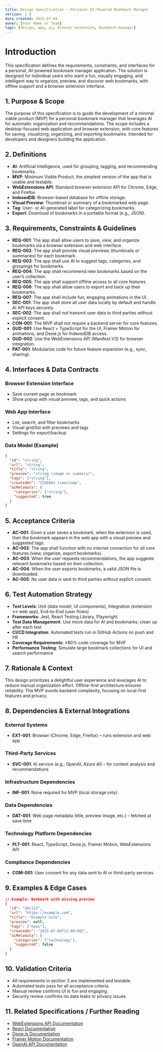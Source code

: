 ```yaml
---
title: Design Specification – Personal AI-Powered Bookmark Manager
version: 1.0
date_created: 2025-07-04
owner: [Your Name or Team]
tags: [design, app, ai, browser-extension, bookmark-manager]
---
```


# Introduction

This specification defines the requirements, constraints, and interfaces for a personal, AI-powered bookmark manager application. The solution is designed for individual users who want a fun, visually engaging, and intelligent way to organize, preview, and discover web bookmarks, with offline support and a browser extension interface.

## 1. Purpose & Scope

The purpose of this specification is to guide the development of a minimal viable product (MVP) for a personal bookmark manager that leverages AI for automatic organization and recommendations. The scope includes a desktop-focused web application and browser extension, with core features for saving, visualizing, organizing, and exporting bookmarks. Intended for developers and designers building the application.

## 2. Definitions

- **AI**: Artificial Intelligence, used for grouping, tagging, and recommending bookmarks.
- **MVP**: Minimum Viable Product, the simplest version of the app that is usable and testable.
- **WebExtensions API**: Standard browser extension API for Chrome, Edge, and Firefox.
- **IndexedDB**: Browser-based database for offline storage.
- **Visual Preview**: Thumbnail or summary of a bookmarked web page.
- **Tag**: User- or AI-generated label for categorizing bookmarks.
- **Export**: Download of bookmarks in a portable format (e.g., JSON).

## 3. Requirements, Constraints & Guidelines

- **REQ-001**: The app shall allow users to save, view, and organize bookmarks via a browser extension and web interface.
- **REQ-002**: The app shall provide visual previews (thumbnails or summaries) for each bookmark.
- **REQ-003**: The app shall use AI to suggest tags, categories, and groupings for bookmarks.
- **REQ-004**: The app shall recommend new bookmarks based on the user’s collection.
- **REQ-005**: The app shall support offline access to all core features.
- **REQ-006**: The app shall allow users to export and back up their bookmarks.
- **REQ-007**: The app shall include fun, engaging animations in the UI.
- **SEC-001**: The app shall store all user data locally by default and handle AI API keys securely.
- **SEC-002**: The app shall not transmit user data to third parties without explicit consent.
- **CON-001**: The MVP shall not require a backend server for core features.
- **GUD-001**: Use React + TypeScript for the UI, Framer Motion for animations, and Dexie.js for IndexedDB access.
- **GUD-002**: Use the WebExtensions API (Manifest V3) for browser integration.
- **PAT-001**: Modularize code for future feature expansion (e.g., sync, sharing).

## 4. Interfaces & Data Contracts

### Browser Extension Interface

- Save current page as bookmark
- Show popup with visual preview, tags, and quick actions

### Web App Interface

- List, search, and filter bookmarks
- Visual grid/list with previews and tags
- Settings for export/backup

### Data Model (Example)

```json
{
  "id": "string",
  "url": "string",
  "title": "string",
  "preview": "string (image or summary)",
  "tags": ["string"],
  "createdAt": "ISO8601 timestamp",
  "aiMetadata": {
    "categories": ["string"],
    "suggested": true
  }
}
```

## 5. Acceptance Criteria

- **AC-001**: Given a user saves a bookmark, when the extension is used, then the bookmark appears in the web app with a visual preview and suggested tags.
- **AC-002**: The app shall function with no internet connection for all core features (view, organize, export bookmarks).
- **AC-003**: When the user requests recommendations, the app suggests relevant bookmarks based on their collection.
- **AC-004**: When the user exports bookmarks, a valid JSON file is downloaded.
- **AC-005**: No user data is sent to third parties without explicit consent.

## 6. Test Automation Strategy

- **Test Levels**: Unit (data model, UI components), Integration (extension ↔ web app), End-to-End (user flows)
- **Frameworks**: Jest, React Testing Library, Playwright
- **Test Data Management**: Use mock data for AI and bookmarks; clean up after each test
- **CI/CD Integration**: Automated tests run in GitHub Actions on push and PR
- **Coverage Requirements**: ≥80% code coverage for MVP
- **Performance Testing**: Simulate large bookmark collections for UI and search performance

## 7. Rationale & Context

This design prioritizes a delightful user experience and leverages AI to reduce manual organization effort. Offline-first architecture ensures reliability. The MVP avoids backend complexity, focusing on local-first features and privacy.

## 8. Dependencies & External Integrations

### External Systems

- **EXT-001**: Browser (Chrome, Edge, Firefox) – runs extension and web app

### Third-Party Services

- **SVC-001**: AI service (e.g., OpenAI, Azure AI) – for content analysis and recommendations

### Infrastructure Dependencies

- **INF-001**: None required for MVP (local storage only)

### Data Dependencies

- **DAT-001**: Web page metadata (title, preview image, etc.) – fetched at save time

### Technology Platform Dependencies

- **PLT-001**: React, TypeScript, Dexie.js, Framer Motion, WebExtensions API

### Compliance Dependencies

- **COM-001**: User consent for any data sent to AI or third-party services

## 9. Examples & Edge Cases

```json
// Example: Bookmark with missing preview
{
  "id": "abc123",
  "url": "https://example.com",
  "title": "Example Site",
  "preview": null,
  "tags": ["news"],
  "createdAt": "2025-07-04T12:00:00Z",
  "aiMetadata": {
    "categories": ["technology"],
    "suggested": false
  }
}
```

## 10. Validation Criteria

- All requirements in section 3 are implemented and testable.
- Automated tests pass for all acceptance criteria.
- Manual review confirms UI is fun and engaging.
- Security review confirms no data leaks or privacy issues.

## 11. Related Specifications / Further Reading

- [WebExtensions API Documentation](https://developer.mozilla.org/en-US/docs/Mozilla/Add-ons/WebExtensions)
- [React Documentation](https://react.dev/)
- [Dexie.js Documentation](https://dexie.org/)
- [Framer Motion Documentation](https://www.framer.com/motion/)
- [OpenAI API Documentation](https://platform.openai.com/docs/)
